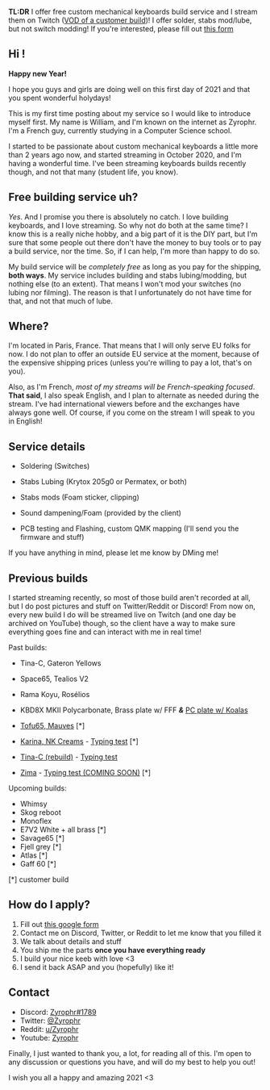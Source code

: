 **TL:DR** I offer free custom mechanical keyboards build service and I stream them on Twitch ([VOD of a customer build](https://www.twitch.tv/videos/853917547))! I offer solder, stabs mod/lube, but not switch modding! If you're interested, please fill out [this form](https://forms.gle/odka4qqg7pUrKRXf9)

 

## **Hi !**

**Happy new Year!** 

I hope you guys and girls are doing well on this first day of 2021 and that you spent wonderful holydays! 

This is my first time posting about my service so I would like to introduce myself first. My name is William, and I'm known on the internet as Zyrophr. I'm a French guy, currently studying in a Computer Science school.

I started to be passionate about custom mechanical keyboards a little more than 2 years ago now, and started streaming in October 2020, and I'm having a wonderful time. I've been streaming keyboards builds recently though, and not that many (student life, you know).



## Free building service uh?

*Yes*. And I promise you there is absolutely no catch. I love building keyboards, and I love streaming. So why not do both at the same time? I know this is a really niche hobby, and a big part of it is the DIY part, but I'm sure that some people out there don't have the money to buy tools or to pay a build service, nor the time. So, if I can help, I'm more than happy to do so.

My build service will be *completely free* as long as you pay for the shipping, **both ways**. My service includes building and stabs lubing/modding, but nothing else (to an extent). That means I won't mod your switches (no lubing nor filming). The reason is that I unfortunately do not have time for that, and not that much of lube.



## Where?

I'm located in Paris, France. That means that I will only serve EU folks for now. I do not plan to offer an outside EU service at the moment, because of the expensive shipping prices (unless you're willing to pay a lot, that's on you).

Also, as I'm French, *most of my streams will be French-speaking focused*. **That said**, I also speak English, and I plan to alternate as needed during the stream. I've had international viewers before and the exchanges have always gone well. Of course, if you come on the stream I will speak to you in English!



## Service details

- Soldering (Switches)

- Stabs Lubing (Krytox 205g0 or Permatex, or both)

- Stabs mods (Foam sticker, clipping)

- Sound dampening/Foam (provided by the client)

- PCB testing and Flashing, custom QMK mapping (I'll send you the firmware and stuff)

If you have anything in mind, please let me know by DMing me!



## Previous builds

I started streaming recently, so most of those build aren't recorded at all, but I do post pictures and stuff on Twitter/Reddit or Discord! From now on, every new build I do will be streamed live on Twitch (and one day be archived on YouTube) though, so the client have a way to make sure everything goes fine and can interact with me in real time!

Past builds:

- Tina-C, Gateron Yellows

- Space65, Tealios V2

- Rama Koyu, Rosélios

- KBD8X MKII Polycarbonate, Brass plate w/ FFF ***&*** [PC plate w/ Koalas](https://www.twitch.tv/videos/819711065?)

- [Tofu65, Mauves](https://www.twitch.tv/videos/853917547) [*]

- [Karina, NK Creams](https://www.twitch.tv/videos/877217086) - [Typing test](https://www.youtube.com/watch?v=9EItfViY3BY) [*]

- [Tina-C (rebuild)](https://www.twitch.tv/videos/886275963) - [Typing test](https://www.youtube.com/watch?v=ChzwLNvzxP8)

- [Zima](https://www.twitch.tv/videos/895851592) - [Typing test (COMING SOON)]() [*]

Upcoming builds:

- Whimsy
- Skog reboot
- Monoflex
- E7V2 White + all brass [*]
- Savage65 [*]
- Fjell grey [*]
- Atlas [*]
- Gaff 60 [*]

[*] customer build



## How do I apply?

1. Fill out [this google form](https://forms.gle/odka4qqg7pUrKRXf9)
2. Contact me on Discord, Twitter, or Reddit to let me know that you filled it
3. We talk about details and stuff
4. You ship me the parts **once you have everything ready**
5. I build your nice keeb with love <3
6. I send it back ASAP and you (hopefully) like it! 



## Contact

- Discord: [Zyrophr#1789](https://discord.com/)
- Twitter: [@Zyrophr](https://twitter.com/Zyrophr)
- Reddit: [u/Zyrophr](https://www.reddit.com/user/Zyrophr)
- Youtube: [Zyrophr](https://www.youtube.com/channel/UCgI0sON_2_VYVjQo-QVkz9Q)



Finally, I just wanted to thank you, a lot, for reading all of this. I'm open to any discussion or questions you have, and will do my best to help you out! 

I wish you all a happy and amazing 2021 <3

